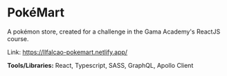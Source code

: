 # PokéMart

A pokémon store, created for a challenge in the Gama Academy's ReactJS course.

Link: https://llfalcao-pokemart.netlify.app/

**Tools/Libraries:** React, Typescript, SASS, GraphQL, Apollo Client
